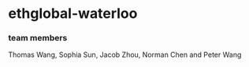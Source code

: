 # ethglobal-waterloo

### team members
Thomas Wang, Sophia Sun, Jacob Zhou, Norman Chen and Peter Wang
